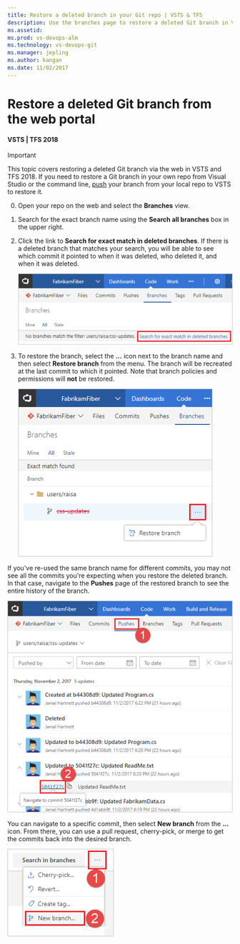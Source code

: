 ```yaml
---
title: Restore a deleted branch in your Git repo | VSTS & TFS
description: Use the branches page to restore a deleted Git branch in VSTS or Team Foundation Server
ms.assetid:
ms.prod: vs-devops-alm
ms.technology: vs-devops-git 
ms.manager: jepling
ms.author: kangan
ms.date: 11/02/2017
---
```


# Restore a deleted Git branch from the web portal

#### VSTS | TFS 2018

>[!IMPORTANT]
> This topic covers restoring a deleted Git branch via the web in VSTS and TFS 2018.
If you need to restore a Git branch in your own repo from Visual Studio or the command line,
[push](tutorial/pushing.md) your branch from your local repo to VSTS to restore it. 

0. Open your repo on the web and select the **Branches** view.

0. Search for the exact branch name using the **Search all branches** box in the upper right.

0. Click the link to **Search for exact match in deleted branches**.
If there is a deleted branch that matches your search, you will be able to see which commit it pointed to when it was deleted,
who deleted it, and when it was deleted.

    ![Search for exact match in deleted branches in the VSTS/TFS web portal](_img/branches/search_deleted_branches.png)

0. To restore the branch, select the **...** icon next to the branch name and then select **Restore branch** from the menu.
The branch will be recreated at the last commit to which it pointed.
Note that branch policies and permissions will **not** be restored.

    ![Restore your deleted branch in the VSTS/TFS web portal](_img/branches/restore_deleted_branch.png)

If you've re-used the same branch name for different commits, you may not see all the commits you're expecting when you restore the deleted branch. In that case, navigate to the **Pushes** page of the restored branch to see the entire history of the branch.

![View all pushes for your restored branch](_img/branches/restore_deleted_branch_pushes.png)

You can navigate to a specific commit, then select **New branch** from the **...** icon.
From there, you can use a pull request, cherry-pick, or merge to get the commits back into the desired branch.

![New branch from commit](_img/branches/deleted_branch_new_branch_from_commit.png)

